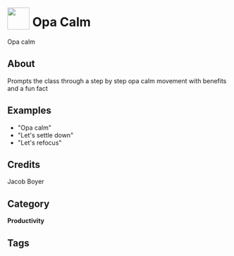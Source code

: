 # <img src="https://raw.githack.com/FortAwesome/Font-Awesome/master/svgs/solid/brain.svg" card_color="#8CE0FE" width="50" height="50" style="vertical-align:bottom"/> Opa Calm
Opa calm

## About
Prompts the class through a step by step opa calm movement with benefits and a fun fact

## Examples
* "Opa calm"
* "Let's settle down"
* "Let's refocus"

## Credits
Jacob Boyer

## Category
**Productivity**

## Tags

